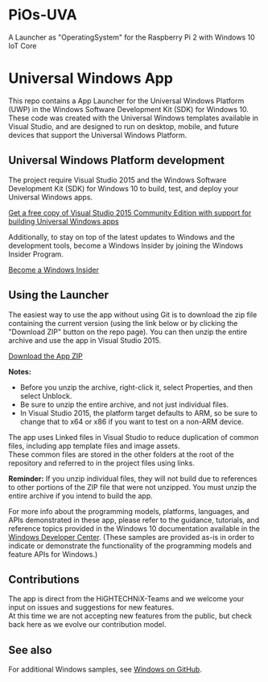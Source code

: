# PiOs-UVA
A Launcher as "OperatingSystem" for the Raspberry Pi 2 with Windows 10 IoT Core

# Universal Windows App

This repo contains a App Launcher for the Universal Windows Platform (UWP) in the Windows Software Development Kit (SDK) for Windows 10. These code was created with the Universal Windows templates available in Visual Studio, and are designed to run on desktop, mobile, and future devices that support the Universal Windows Platform.  

## Universal Windows Platform development

The project require Visual Studio 2015 and the Windows Software Development Kit (SDK) for Windows 10 to build, test, and deploy your Universal Windows apps. 

   [Get a free copy of Visual Studio 2015 Community Edition with support for building Universal Windows apps](http://go.microsoft.com/fwlink/?LinkID=280676)

Additionally, to stay on top of the latest updates to Windows and the development tools, become a Windows Insider by joining the Windows Insider Program.

   [Become a Windows Insider](https://insider.windows.com/)

## Using the Launcher

The easiest way to use the app without using Git is to download the zip file containing the current version (using the link below or by clicking the "Download ZIP" button on the repo page). You can then unzip the entire archive and use the app in Visual Studio 2015.

   [Download the App ZIP](../../archive/master.zip)

   **Notes:** 
   * Before you unzip the archive, right-click it, select Properties, and then select Unblock.
   * Be sure to unzip the entire archive, and not just individual files.   
   * In Visual Studio 2015, the platform target defaults to ARM, so be sure to change that to x64 or x86 if you want to test on a non-ARM device. 
   
The app uses Linked files in Visual Studio to reduce duplication of common files, including app template files and image assets.  
These common files are stored in the other folders at the root of the repository and referred to in the project files using links.  

**Reminder:** If you unzip individual files, they will not build due to references to other portions of the ZIP file that were not unzipped. You must unzip the entire archive if you intend to build the app.

For more info about the programming models, platforms, languages, and APIs demonstrated in these app, please refer to the guidance, tutorials, and reference topics provided in the Windows 10 documentation available in the [Windows Developer Center](https://dev.windows.com). 
(These samples are provided as-is in order to indicate or demonstrate the functionality of the programming models and feature APIs for Windows.)

## Contributions

The app is direct from the HiGHTECHNiX-Teams and we welcome your input on issues and suggestions for new features.  
At this time we are not accepting new features from the public, but check back here as we evolve our contribution model.

## See also

For additional Windows samples, see [Windows on GitHub](http://microsoft.github.io/windows/). 
